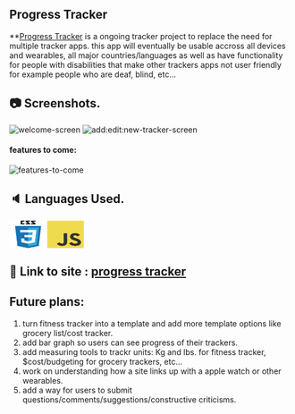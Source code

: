 ## Progress Tracker

**[Progress Tracker](https://progresstracker-shane-895b5e55cab0.herokuapp.com/fitnessTrackers) is a ongoing tracker project to replace the need for multiple tracker apps. this app will eventually be usable accross all devices and wearables, all major countries/languages as well as have functionality for people with disabilities that make other trackers apps not user friendly for example people who are deaf, blind, etc...

## 📷 Screenshots.
<img width="863" alt="welcome-screen" src="https://github.com/shanestanley33/progress-tracker/assets/19402451/fcecf466-2783-49fc-859e-8d4b4f310c45">
<img width="860" alt="add:edit:new-tracker-screen" src="https://github.com/shanestanley33/progress-tracker/assets/19402451/c603827d-c1ec-4b7e-b09d-97a585fa55ee">

#### features to come:
<img width="833" alt="features-to-come" src="https://github.com/shanestanley33/progress-tracker/assets/19402451/c1e0bd2d-1d1b-413d-a5b1-6b5f78e93b90">



## 🔈 Languages Used.
<img align="center" src="https://raw.githubusercontent.com/devicons/devicon/master/icons/css3/css3-original-wordmark.svg" alt="CSS" height="50" width="67"/><img align="center" src="https://raw.githubusercontent.com/devicons/devicon/master/icons/javascript/javascript-original.svg" alt="CSS" height="50" width="67"/>

## 🔗 Link to site : [progress tracker](https://progresstracker-shane-895b5e55cab0.herokuapp.com/fitnessTrackers)

## Future plans: 
1. turn fitness tracker into a template and add more template options like grocery list/cost tracker.
2. add bar graph so users can see progress of their trackers.
3. add measuring tools to trackr units: Kg and lbs. for fitness tracker, $cost/budgeting for grocery trackers, etc...
4. work on understanding how a site links up with a apple watch or other wearables.
5. add a way for users to submit questions/comments/suggestions/constructive criticisms.